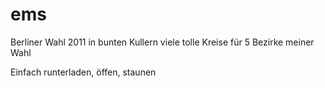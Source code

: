 # ems
Berliner Wahl 2011 in bunten Kullern
viele tolle Kreise für 5 Bezirke meiner Wahl

Einfach runterladen, öffen, staunen
